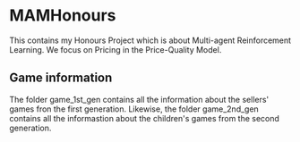 # MAMHonours
This contains my Honours Project which is about Multi-agent Reinforcement Learning. We focus on Pricing in the Price-Quality Model.
## Game information
The folder game_1st_gen contains all the information about the sellers' games fron the first generation. Likewise, the folder game_2nd_gen contains all the informastion about the children's games from the second generation.
